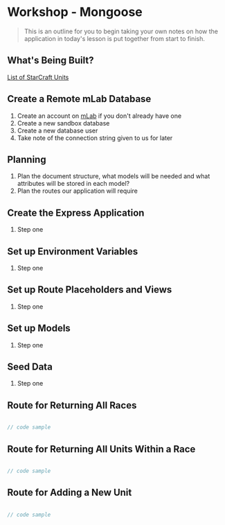 # Workshop - Mongoose

> This is an outline for you to begin taking your own notes on how the application in today's lesson is put together from start to finish. 

## What's Being Built?

[List of StarCraft Units](http://starcraft.wikia.com/wiki/List_of_StarCraft_II_units)

## Create a Remote mLab Database

1. Create an account on [mLab](https://mlab.com/) if you don't already have one
2. Create a new sandbox database 
3. Create a new database user
4. Take note of the connection string given to us for later

## Planning

1. Plan the document structure, what models will be needed and what attributes will be stored in each model?
2. Plan the routes our application will require

## Create the Express Application 

1. Step one

## Set up Environment Variables

1. Step one

## Set up Route Placeholders and Views

1. Step one

## Set up Models

1. Step one

## Seed Data 

1. Step one 

## Route for Returning All Races

```js

// code sample

```

## Route for Returning All Units Within a Race

```js

// code sample

```

## Route for Adding a New Unit 

```js

// code sample

```

